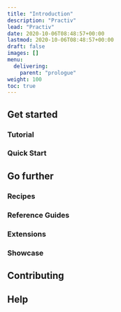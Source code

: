 ```yaml
---
title: "Introduction"
description: "Practiv"
lead: "Practiv"
date: 2020-10-06T08:48:57+00:00
lastmod: 2020-10-06T08:48:57+00:00
draft: false
images: []
menu:
  delivering:
    parent: "prologue"
weight: 100
toc: true
---
```


## Get started



### Tutorial


### Quick Start


## Go further


### Recipes



### Reference Guides



### Extensions



### Showcase


## Contributing


## Help

